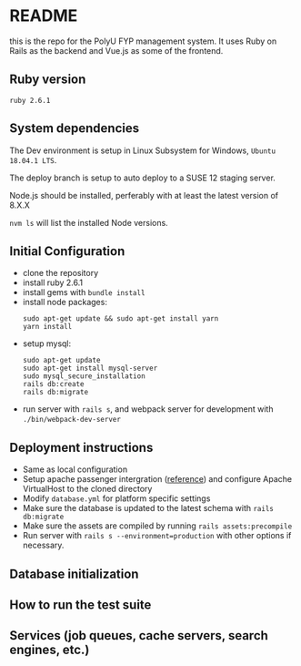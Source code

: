 # README

this is the repo for the PolyU FYP management system. It uses Ruby on Rails as the backend and Vue.js as some of the frontend.

## Ruby version
``` ruby 2.6.1 ```

## System dependencies
The Dev environment is setup in Linux Subsystem for Windows,  ``` Ubuntu 18.04.1 LTS ```.

The deploy branch is setup to auto deploy to a SUSE 12 staging server.

Node.js should be installed, perferably with at least the latest version of 8.X.X

``` nvm ls ``` will list the installed Node versions.


## Initial Configuration
* clone the repository
* install ruby 2.6.1
* install gems with  ``` bundle install ```
* install node packages:
    ```
    sudo apt-get update && sudo apt-get install yarn
    yarn install
    ```
* setup mysql:
    ```
    sudo apt-get update
    sudo apt-get install mysql-server
    sudo mysql_secure_installation
    rails db:create
    rails db:migrate
    ```
* run server with ``` rails s ```, and webpack server for development with ``` ./bin/webpack-dev-server ```

## Deployment instructions
* Same as local configuration
* Setup apache passenger intergration ([reference](https://www.phusionpassenger.com/library/install/apache/install/oss/rubygems_rvm/)) and configure Apache VirtualHost to the cloned directory
* Modify ```database.yml``` for platform specific settings
* Make sure the database is updated to the latest schema with ``` rails db:migrate ```
* Make sure the assets are compiled by running ``` rails assets:precompile ```
* Run server with ``` rails s --environment=production ``` with other options if necessary.

## Database initialization

## How to run the test suite

## Services (job queues, cache servers, search engines, etc.)

